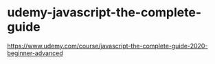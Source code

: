 # udemy-javascript-the-complete-guide
https://www.udemy.com/course/javascript-the-complete-guide-2020-beginner-advanced
